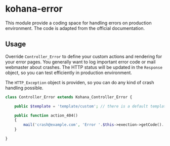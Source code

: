 kohana-error
============

This module provide a coding space for handling errors on production
environment. The code is adapted from the official documentation.

Usage
-----

Override `Controller_Error` to define your custom actions and rendering for 
your error pages. You generally want to log important error code or mail 
webmaster about crashes. The HTTP status will be updated in the `Response`
object, so you can test efficiently in production environment.

The `HTTP_Exception` object is providen, so you can do any kind of crash 
handling possible.

```php
class Controller_Error extends Kohana_Controller_Error {

    public $template = 'template/custom'; // there is a default template

    public function action_404() 
    {
        mail('crash@example.com', 'Error '.$this->exection->getCode().' just occured.', $this->exception->getMessage());
    }

}
```
